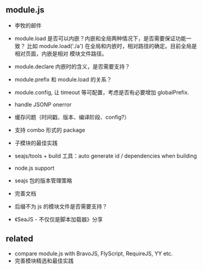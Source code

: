 
 module.js
-----------

 - 李牧的邮件

 - module.load 是否可以内嵌？内嵌和全局两种情况下，是否需要保证功能一致？
   比如 module.load('./a') 在全局和内嵌时，相对路径的确定。目前全局是相对页面，内嵌是相对
   模块文件路径。
 - module.declare 内嵌时的含义，是否需要支持？
 - module.prefix 和 module.load 的关系？
 - module.config, 让 timeout 等可配置，考虑是否有必要增加 globalPrefix.
 - handle JSONP onerror
 - 缓存问题（时间戳、版本、编译阶段、config?）
 - 支持 combo 形式的 package

 - 子模块的最佳实践
 - seajs/tools + build 工具：auto generate id / dependencies when building
 - node.js support
 - seajs 包的版本管理策略
 - 完善文档
 - 后缀不为 js 的模块文件是否需要支持？
 - 《SeaJS - 不仅仅是脚本加载器》分享


  related
----------

 - compare module.js with BravoJS, FlyScript, RequireJS, YY etc.
 - 完善模块精选和最佳实践
